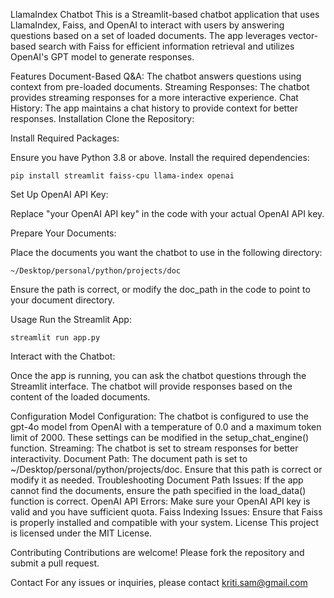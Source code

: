 LlamaIndex Chatbot
This is a Streamlit-based chatbot application that uses LlamaIndex, Faiss, and OpenAI to interact with users by answering questions based on a set of loaded documents. The app leverages vector-based search with Faiss for efficient information retrieval and utilizes OpenAI's GPT model to generate responses.

Features
Document-Based Q&A: The chatbot answers questions using context from pre-loaded documents.
Streaming Responses: The chatbot provides streaming responses for a more interactive experience.
Chat History: The app maintains a chat history to provide context for better responses.
Installation
Clone the Repository:


Install Required Packages:

Ensure you have Python 3.8 or above. Install the required dependencies:

```
pip install streamlit faiss-cpu llama-index openai
```

Set Up OpenAI API Key:

Replace "your OpenAI API key" in the code with your actual OpenAI API key.

Prepare Your Documents:

Place the documents you want the chatbot to use in the following directory:

```
~/Desktop/personal/python/projects/doc
```

Ensure the path is correct, or modify the doc_path in the code to point to your document directory.

Usage
Run the Streamlit App:

```
streamlit run app.py
```
Interact with the Chatbot:

Once the app is running, you can ask the chatbot questions through the Streamlit interface. The chatbot will provide responses based on the content of the loaded documents.

Configuration
Model Configuration: The chatbot is configured to use the gpt-4o model from OpenAI with a temperature of 0.0 and a maximum token limit of 2000. These settings can be modified in the setup_chat_engine() function.
Streaming: The chatbot is set to stream responses for better interactivity.
Document Path: The document path is set to ~/Desktop/personal/python/projects/doc. Ensure that this path is correct or modify it as needed.
Troubleshooting
Document Path Issues: If the app cannot find the documents, ensure the path specified in the load_data() function is correct.
OpenAI API Errors: Make sure your OpenAI API key is valid and you have sufficient quota.
Faiss Indexing Issues: Ensure that Faiss is properly installed and compatible with your system.
License
This project is licensed under the MIT License.

Contributing
Contributions are welcome! Please fork the repository and submit a pull request.

Contact
For any issues or inquiries, please contact kriti.sam@gmail.com

